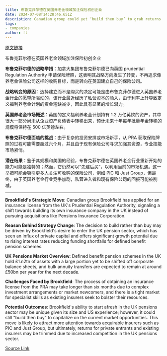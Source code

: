 ```yaml
---
title: 布鲁克菲尔德在英国养老金领域加注保险初创企业
date: 2024-07-08T14:28:46.651Z
description: Canadian group could yet ‘build then buy’ to grab returns on offer in a market awash with possible deals
tags: 
- companies
author: ft
---
```


[原文链接](https://ft.com/content/0d83e20a-f375-4f96-a1ee-0cd0fe82d621)

布鲁克菲尔德在英国养老金领域加注保险初创企业

**布鲁克菲尔德的战略举措**：加拿大集团布鲁克菲尔德已向英国 prudential Regulation Authority 申请保险牌照，这表明其战略方向发生了转变，不再追求像养老金保险公司这样的收购目标，而是转向在英国建立自己的保险公司。

**战略转变的原因**：选择建立而不是购买的决定可能是由布鲁克菲尔德进入英国养老金行业的愿望所驱动的，该行业最近经历了私营资本的涌入，由于利率上升导致定义福利养老金计划的资金短缺减少，因此具有显著的增长潜力。

**英国养老金市场概述**：英国的定义福利养老金计划持有 1.2 万亿英镑的资产，其中很大一部分尚未从企业资产负债表中转移出来，预计未来十年每年批量年金转移的规模将保持在 500 亿英镑左右。

**布鲁克菲尔德面临的挑战**：由于复杂的投资安排或市场新手，从 PRA 获取保险牌照的过程可能需要超过六个月，并且由于现有保险公司寻求加强其资源，专业技能市场紧俏。

**潜在结果**：鉴于其规模和美国的经验，布鲁克菲尔德在英国养老金行业重新开始的能力可能是独特的；然而，它仍然可以“先建后买”，以利用当前的市场机遇。这一举措可能会吸引更多人关注可收购的保险公司，例如 PIC 和 Just Group，但最终，由于英国养老金行业竞争加剧，私营进入者和现有保险公司的回报可能被削减。

---

 **Brookfield's Strategic Move**: Canadian group Brookfield has applied for an insurance license from the UK's Prudential Regulation Authority, signaling a shift towards building its own insurance company in the UK instead of pursuing acquisitions like Pensions Insurance Corporation.

**Reason Behind Strategy Change**: The decision to build rather than buy may be driven by Brookfield's desire to enter the UK pension sector, which has seen an influx of private capital and offers significant growth potential due to rising interest rates reducing funding shortfalls for defined benefit pension schemes.

**UK Pensions Market Overview**: Defined benefit pension schemes in the UK hold £1.n2tn of assets with a large portion yet to be shifted off corporate balance sheets, and bulk annuity transfers are expected to remain at around £50bn per year for the next decade.

**Challenges Faced by Brookfield**: The process of obtaining an insurance license from the PRA may take longer than six months due to complex investment arrangements or market newcomers, and there is a tight market for specialist skills as existing insurers seek to bolster their resources.

**Potential Outcomes**: Brookfield's ability to start afresh in the UK pensions sector may be unique given its size and US experience; however, it could still "build then buy" to capitalize on the current market opportunities. This move is likely to attract more attention towards acquirable insurers such as PIC and Just Group, but ultimately, returns for private entrants and existing insurers may be trimmed due to increased competition in the UK pensions sector.

[Source Link](https://ft.com/content/0d83e20a-f375-4f96-a1ee-0cd0fe82d621)

